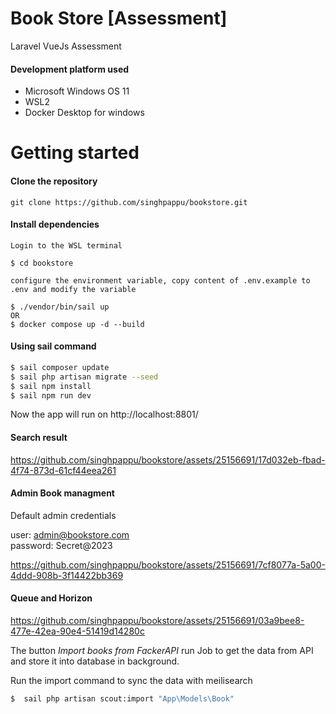 # Book Store [Assessment]
Laravel VueJs Assessment

#### Development platform used
- Microsoft Windows OS 11
- WSL2
- Docker Desktop for windows

# Getting started
#### Clone the repository
```
git clone https://github.com/singhpappu/bookstore.git
```
#### Install dependencies
```
Login to the WSL terminal

$ cd bookstore

configure the environment variable, copy content of .env.example to .env and modify the variable

$ ./vendor/bin/sail up
OR 
$ docker compose up -d --build

```
#### Using sail command
```bash
$ sail composer update
$ sail php artisan migrate --seed
$ sail npm install
$ sail npm run dev
```
Now the app will run on http://localhost:8801/


#### Search result

https://github.com/singhpappu/bookstore/assets/25156691/17d032eb-fbad-4f74-873d-61cf44eea261



#### Admin Book managment

Default admin credentials

user: admin@bookstore.com <br/>
password: Secret@2023

https://github.com/singhpappu/bookstore/assets/25156691/7cf8077a-5a00-4ddd-908b-3f14422bb369

#### Queue and Horizon

https://github.com/singhpappu/bookstore/assets/25156691/03a9bee8-477e-42ea-90e4-51419d14280c

The button *Import books from FackerAPI* run Job to get the data from API and store it into database in background.

Run the import command to sync the data with meilisearch
```bash
$  sail php artisan scout:import "App\Models\Book"
```
